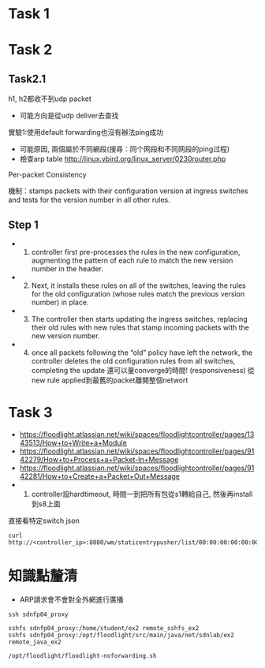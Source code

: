 # Task 1

# Task 2

## Task2.1
h1, h2都收不到udp packet
- 可能方向是從udp deliver去查找

實驗1:使用default forwarding也沒有辦法ping成功 
- 可能原因, 兩個屬於不同網段(搜尋：同个网段和不同网段的ping过程)
- 檢查arp table
http://linux.vbird.org/linux_server/0230router.php

Per-packet Consistency

機制：stamps packets with their configuration version at ingress switches and tests for the version number in all other rules.
## Step 1
- 1. controller first pre-processes the rules in the new configuration, augmenting the pattern of each rule to match the new version number in the header. 
- 2. Next, it installs these rules on all of the switches, leaving the rules for the old configuration (whose rules match the previous version number) in place.
- 3. The controller then starts updating the ingress switches, replacing their old rules with new rules that stamp incoming packets with the new version number. 
- 4. once all packets following the “old” policy have left the network, the controller deletes the old configuration rules from all switches, completing the update
還可以量converge的時間! (responsiveness) 從new rule applied到最舊的packet離開整個networt


# Task 3

- https://floodlight.atlassian.net/wiki/spaces/floodlightcontroller/pages/1343513/How+to+Write+a+Module
- https://floodlight.atlassian.net/wiki/spaces/floodlightcontroller/pages/9142279/How+to+Process+a+Packet-In+Message
- https://floodlight.atlassian.net/wiki/spaces/floodlightcontroller/pages/9142281/How+to+Create+a+Packet+Out+Message
- 1. controller設hardtimeout, 時間一到把所有包從s1轉給自己, 然後再install到s8上面

直接看特定switch json

```
curl http://<controller_ip>:8080/wm/staticentrypusher/list/00:00:00:00:00:00:00:01/json
```

# 知識點釐清
- ARP請求會不會對全外網進行廣播


```
ssh sdnfp04_proxy

sshfs sdnfp04_proxy:/home/student/ex2 remote_sshfs_ex2
sshfs sdnfp04_proxy:/opt/floodlight/src/main/java/net/sdnlab/ex2 remote_java_ex2

/opt/floodlight/floodlight-noforwarding.sh
```